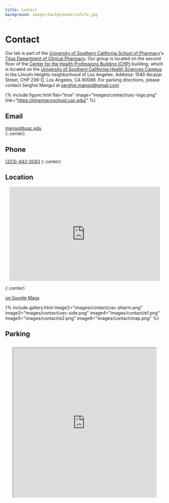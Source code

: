 ```yaml
---
title: Contact
background: images/backgrounds/califo.jpg
---
```


# <i class="fas fa-envelope"></i>Contact

Our lab is part of the [University of Southern California School of Pharmacy](https://pharmacyschool.usc.edu/)'s [Titus Department of Clinical Pharmacy](https://pharmacyschool.usc.edu/about/facts/departments/).
Our group is located on the second floor of the [Center for the Health Professions Building (CHP)](https://calendar.usc.edu/center_for_the_health_professions_building_chp#.X9EwxmQzaTd) building, which is located on the [University of Southern California Health Sciences Campus](https://visit.usc.edu/maps-directions/health-sciences-campus/) in the Lincoln Heights neighborhood of Los Angeles. Address: 1540 Alcazar Street, CHP 236-D, Los Angeles, CA 90089. For parking directions, please contact Serghei Mangul at serghei.mangul@gmail.com.

{%
  include figure.html
  flat="true"
  image="images/contact/usc-logo.png"
  link="https://pharmacyschool.usc.edu/"
%}

## <i class="fas fa-envelope fa-sm"></i>Email

[mangul@usc.edu](mailto:mangul@usc.edu)  
{:.center}

## <i class="fas fa-phone fa-sm"></i>Phone

[(323)-442-0043](tel:+1-323-442-0043)
{:.center}

## <i class="fas fa-map-marked fa-sm"></i>Location

<div align="center"> 
  <iframe src="https://www.google.com/maps/embed?pb=!1m18!1m12!1m3!1d3068.497471886399!2d-118.20827562471472!3d34.06444241708672!2m3!1f0!2f0!3f0!3m2!1i1024!2i768!4f13.1!3m3!1m2!1s0x80c2c5d89c31f391%3A0xfee7da2c5f603354!2s1450%20Alcazar%20St%2C%20Los%20Angeles%2C%20CA%2090033%2C%20USA!5e1!3m2!1sen!2s!4v1705811725136!5m2!1sen!2s" 
  width="95%" 
  height="300" 
  style="border:0;" 
  allowfullscreen="" 
  loading="lazy" 
  referrerpolicy="no-referrer-when-downgrade">
  </iframe> 
</div>

{:.center}

[<i class="fas fa-external-link-alt"></i> on Google Maps](https://www.google.com/maps/place/1450+Alcazar+St,+Los+Angeles,+CA+90033,+USA/@34.0636529,-118.2075676,618m/data=!3m2!1e3!4b1!4m5!3m4!1s0x80c2c5d8964049df:0x58106fb02b5f89b6!8m2!3d34.0636485!4d-118.2053789)


{%
  include gallery.html
  image2="images/contact/usc-pharm.png"
  image3="images/contact/usc-side.png"
  image4="images/contact/e1.png"
  image5="images/contact/e2.png"
  image6="images/contact/map.png"
%}

## <i class="fas fa-car"></i>Parking

<div align="center">
  <iframe src="https://www.spotangels.com/map?lng=-82.00399297224736&lat=33.42802850566272&zoom=15.189474493874139&arrival=1696053600000&departure=1696060800000&spLng=-82.00472&spLat=33.4286&spAddress=2418%20Norfolk%20Street,%20Augusta,%20Georgia%2030906,%20United%20States&product=parking" style="width:95%; height: 500px;-webkit-transform:scale(0.95);-moz-transform-scale(0.95);">
</div>
